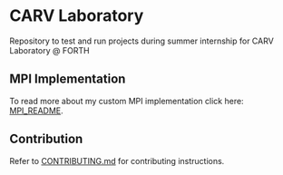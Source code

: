 # CARV Laboratory

Repository to test and run projects during summer internship for CARV Laboratory @ FORTH



## MPI Implementation

To read more about my custom MPI implementation click here: [MPI_README](./MPI/README.md).

## Contribution

Refer to [CONTRIBUTING.md](https://github.com/KomaGR/softeng2018-dns/blob/master/CONTRIBUTING.md) for contributing instructions.
